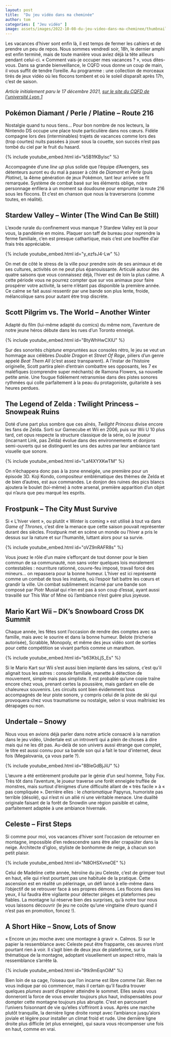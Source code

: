 ```yaml
---
layout: post
title:  "Du jeu vidéo dans ma cheminée"
author: tom
categories: [ "Jeu vidéo" ]
image: assets/images/2022-10-08-du-jeu-video-dans-ma-cheminee/thumbnail.png
---
```


Les vacances d’hiver sont enfin là, il est temps de fermer les cahiers et de prendre un peu de repos. Nous sommes vendredi soir, 18h, le dernier amphi est enfin terminé, mais de toute manière vous aviez déjà la tête ailleurs pendant celui-ci. « Comment vais-je occuper mes vacances ? », vous dites-vous. Dans sa grande bienveillance, le CQFD vous donne un coup de main, il vous suffit de tendre l’oreille. Au programme : une collection de morceaux tirés de jeux vidéo où les flocons tombent et où le soleil disparaît après 17h, c’est de saison.

_Article initialement paru le 17 décembre 2021, [sur le site du CQFD de l'université Lyon 1](https://cqfd.univ-lyon1.fr/2021/12/17/du-jeu-video-devant-ma-cheminee/)_

## Pokémon Diamant / Perle / Platine – Route 216

Nostalgie quand tu nous tiens… Pour bon nombre de nos lecteurs, la Nintendo DS occupe une place toute particulière dans nos cœurs. Fidèle compagne lors des (interminables) trajets de vacances comme lors des (trop courtes) nuits passées à jouer sous la couette, son succès n’est pas tombé du ciel par le fruit du hasard.

{% include youtube_embed.html id="k5B1fKByIsc" %}

Accompagnée d’une _line up_ plus solide que l’équipe d’Avengers, ses détenteurs auront eu du mal à passer à côté de _Diamant_ et _Perle_ (puis _Platine_), la 4ème génération de jeux Pokémon, tant leur arrivée se fit remarquée. Système de combat basé sur les éléments oblige, notre personnage enfilera à un moment sa doudoune pour emprunter la route 216 sous les flocons. Et c’est en chanson que nous la traverserons (comme toutes, en réalité). 

## Stardew Valley – Winter (The Wind Can Be Still) 

L’exode rurale du confinement vous manque ? Stardew Valley est là pour vous, la pandémie en moins. Plaquer son taff de bureau pour reprendre la ferme familiale, c’en est presque cathartique, mais c’est une bouffée d’air frais très appréciable.

{% include youtube_embed.html id="y_ezfsJ4-Lw" %}

On met de côté le stress de la ville pour prendre soin de ses animaux et de ses cultures, activités on ne peut plus épanouissante. Articulé autour des quatre saisons que vous connaissez déjà, l’hiver est de loin la plus calme. A cette période vous ne pourrez compter que sur vos animaux pour faire prospérer votre activité, la serre n’étant pas disponible la première année. Ce calme se fait aussi ressentir par une bande son plus lente, froide, mélancolique sans pour autant être trop discrète.

## Scott Pilgrim vs. The World – Another Winter 

Adapté du film (lui-même adapté du comics) du même nom, l’aventure de notre jeune héros débute dans les rues d’un Toronto enneigé.

{% include youtube_embed.html id="BtyWhHwCXIU" %}

Sur des sonorités _chiptune_ empruntées aux consoles rétro, le jeu se veut un hommage aux célèbres _Double Dragon_ et _Street Of Rage_, piliers d’un genre appelé _Beat Them All_ (c’est assez transparent). A l’instar de l’histoire originelle, Scott partira plein d’entrain combattre ses opposants, les 7 ex maléfiques (comprendre super méchants) de Ramona Flowers, sa nouvelle petite amie. Une fougue fidèlement retransmise dans des pistes sonores rythmées qui colle parfaitement à la peau du protagoniste, guitariste à ses heures perdues.

## The Legend of Zelda : Twilight Princess – Snowpeak Ruins 

Doté d’une part plus sombre que ces aînés, _Twilight Princess_ divise encore les fans de Zelda. Sorti sur Gamecube et Wii en 2006, puis sur Wii U 10 plus tard, cet opus respecte la structure classique de la série, où le joueur (incarnant Link, pas Zelda) évolue dans des environnements et donjons semi-ouverts qui se distinguent les uns des autres par leur ambiance tant visuelle que sonore.

{% include youtube_embed.html id="Laf4XYXKwTM" %}

On n’échappera donc pas à la zone enneigée, une première pour un épisode 3D. Koji Kondo, compositeur emblématique des thèmes de Zelda et de bien d’autres, est aux commandes. Le donjon des ruines des pics blancs ajoutera le boulet (toi-même) à notre arsenal, première apparition d’un objet qui n’aura que peu marqué les esprits.

## Frostpunk – The City Must Survive 

Si « L’hiver vient », ou plutôt « Winter is coming » est utilisé à tout va dans _Game of Thrones_, c’est dire la menace que cette saison pouvait représenter durant des siècles. Frostpunk met en scène un monde ou l’hiver a pris le dessus sur la nature et sur l’humanité, luttant alors pour sa survie. 

{% include youtube_embed.html id="oVZ9nRAFR8s" %}

Vous jouez le rôle d’un maire s’efforçant de tout donner pour le bien commun de sa communauté, non sans voter quelques lois moralement contestables : nourriture rationné, couvre-feu imposé, travail forcé des mineurs… on repassera pour la bonne humeur. L’hiver est ici représenté comme un combat de tous les instants, où l’espoir fait battre les cœurs et grandir la ville. Un combat sublimement incarné par une bande son composé par Piotr Musiał qui n’en est pas à son coup d’essai, ayant aussi travaillé sur This War of Mine où l’ambiance n’est guère plus joyeuse.

## Mario Kart Wii – DK’s Snowboard Cross DK Summit 

Chaque année, les fêtes sont l’occasion de rendre des comptes avec sa famille, mais avec le sourire et dans la bonne humeur. Belote (tricherie autorisée), Scrabble, Monopoly, et même des jeux vidéo sont de sorties pour cette compétition se vivant parfois comme un marathon.

{% include youtube_embed.html id="b63KbLjS_Es" %}

Si le Mario Kart sur Wii s’est aussi bien implanté dans les salons, c’est qu’il alignait tous les astres : console familiale, manette à détection de mouvement, simple mais pas simpliste. Il est probable qu’une copie traîne encore chez vous, prenant certes la poussière, mais gardant en elle de chaleureux souvenirs. Les circuits sont bien évidemment tous accompagnés de leur piste sonore, y compris celui de la piste de ski qui provoquera chez vous traumatisme ou nostalgie, selon si vous maîtrisiez les dérapages ou non.

## Undertale – Snowy 

Nous vous en avions déjà parler dans notre article consacré à la narration dans le jeu vidéo, Undertale est un introverti qui a plein de choses à dire mais qui ne les dit pas. Au-delà de son univers aussi étrange que complet, le titre est aussi connu pour sa bande son qui a fait le tour d’internet, deux fois (Megalovania, ça vous parle ?).

{% include youtube_embed.html id="8BIeGdBjJiU" %}

L’œuvre a été entièrement produite par le génie d’un seul homme, Toby Fox. Très tôt dans l’aventure, le joueur traverse une forêt enneigée truffée de monstres, mais surtout d’énigmes d’une difficulté allant de « très facile » à « pas compliquée ». Derrière elles : le _charismatique_ Papyrus, humoriste pas terrible (désolé), qui n’est ni un allié ni une véritable menace. Une dualité originale faisant de la forêt de Snowdin une région paisible et calme, parfaitement adaptée à une ambiance hivernale.

## Celeste – First Steps 

Si comme pour moi, vos vacances d’hiver sont l’occasion de retourner en montagne, impossible d’en redescendre sans être aller crapaüter dans la neige. Architecte d’igloo, styliste de bonhomme de neige, à chacun son petit plaisir.

{% include youtube_embed.html id="N8OHSXvneOE" %}

Celui de Madeline cette année, héroïne du jeu Celeste, c’est de grimper tout en haut, elle qui n’est pourtant pas une habituée de la pratique. Cette ascension est en réalité un pèlerinage, un défi lancé à elle-même dans l’objectif de se retrouver face à ses propres démons. Les flocons dans les yeux, il lui faudra être vigilante pour détecter pièges et plateformes peu fiables. La montagne lui réserve bien des surprises, qu’à notre tour nous vous laissons découvrir (le jeu ne coûte qu’une vingtaine d’euro quand il n’est pas en promotion, foncez !). 

## A Short Hike – Snow, Lots of Snow 

« Encore un jeu moche avec une montagne à gravir ». Calmos. Si sur le papier la ressemblance avec Celeste peut être frappante, ces œuvres n’ont pourtant rien à voir. Il s’agit bien de deux jeux de plateforme, sur la thématique de la montagne, adoptant visuellement un aspect rétro, mais la ressemblance s’arrête là.

{% include youtube_embed.html id="9tk9mEqnOiM" %}

Bien loin de sa cage, l’oiseau que l’on incarne est libre comme l’air. Rien ne vous indique par où commencer, mais il certain qu’il faudra trouver quelques _plumes_ avant d’espérer atteindre le sommet. Elles seules vous donneront la force de vous envoler toujours plus haut, indispensables pour dompter cette montagne toujours plus abrupte. C’est en parcourant l’univers foisonnant de vie qu’elles s’offriront à vous. Après une marche plutôt tranquille, la dernière ligne droite rompt avec l’ambiance jusqu’alors joviale et légère pour installer un climat froid et rude. Une dernière ligne droite plus difficile (et plus enneigée), qui saura vous récompenser une fois en haut, comme en vrai.